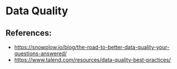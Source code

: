 # Data Quality



## References:

- https://snowplow.io/blog/the-road-to-better-data-quality-your-questions-answered/
- https://www.talend.com/resources/data-quality-best-practices/

